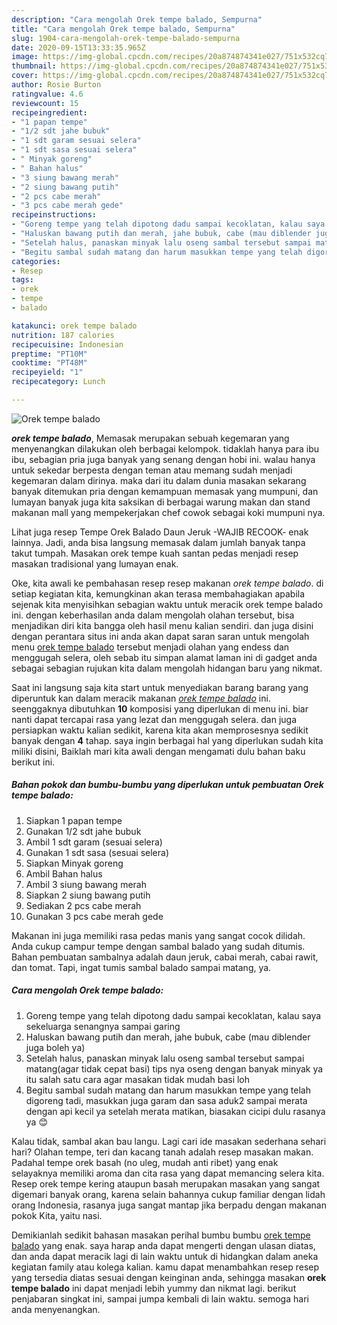 ```yaml
---
description: "Cara mengolah Orek tempe balado, Sempurna"
title: "Cara mengolah Orek tempe balado, Sempurna"
slug: 1904-cara-mengolah-orek-tempe-balado-sempurna
date: 2020-09-15T13:33:35.965Z
image: https://img-global.cpcdn.com/recipes/20a874874341e027/751x532cq70/orek-tempe-balado-foto-resep-utama.jpg
thumbnail: https://img-global.cpcdn.com/recipes/20a874874341e027/751x532cq70/orek-tempe-balado-foto-resep-utama.jpg
cover: https://img-global.cpcdn.com/recipes/20a874874341e027/751x532cq70/orek-tempe-balado-foto-resep-utama.jpg
author: Rosie Burton
ratingvalue: 4.6
reviewcount: 15
recipeingredient:
- "1 papan tempe"
- "1/2 sdt jahe bubuk"
- "1 sdt garam sesuai selera"
- "1 sdt sasa sesuai selera"
- " Minyak goreng"
- " Bahan halus"
- "3 siung bawang merah"
- "2 siung bawang putih"
- "2 pcs cabe merah"
- "3 pcs cabe merah gede"
recipeinstructions:
- "Goreng tempe yang telah dipotong dadu sampai kecoklatan, kalau saya sekeluarga senangnya sampai garing"
- "Haluskan bawang putih dan merah, jahe bubuk, cabe (mau diblender juga boleh ya)"
- "Setelah halus, panaskan minyak lalu oseng sambal tersebut sampai matang(agar tidak cepat basi) tips nya oseng dengan banyak minyak ya itu salah satu cara agar masakan tidak mudah basi loh"
- "Begitu sambal sudah matang dan harum masukkan tempe yang telah digoreng tadi, masukkan juga garam dan sasa aduk2 sampai merata dengan api kecil ya setelah merata matikan, biasakan cicipi dulu rasanya ya 😊"
categories:
- Resep
tags:
- orek
- tempe
- balado

katakunci: orek tempe balado 
nutrition: 187 calories
recipecuisine: Indonesian
preptime: "PT10M"
cooktime: "PT48M"
recipeyield: "1"
recipecategory: Lunch

---
```



![Orek tempe balado](https://img-global.cpcdn.com/recipes/20a874874341e027/751x532cq70/orek-tempe-balado-foto-resep-utama.jpg)

<b><i>orek tempe balado</i></b>, Memasak merupakan sebuah kegemaran yang menyenangkan dilakukan oleh berbagai kelompok. tidaklah hanya para ibu ibu, sebagian pria juga banyak yang senang dengan hobi ini. walau hanya untuk sekedar berpesta dengan teman atau memang sudah menjadi kegemaran dalam dirinya. maka dari itu dalam dunia masakan sekarang banyak ditemukan pria dengan kemampuan memasak yang mumpuni, dan lumayan banyak juga kita saksikan di berbagai warung makan dan stand makanan mall yang mempekerjakan chef cowok sebagai koki mumpuni nya.

Lihat juga resep Tempe Orek Balado Daun Jeruk -WAJIB RECOOK- enak lainnya. Jadi, anda bisa langsung memasak dalam jumlah banyak tanpa takut tumpah. Masakan orek tempe kuah santan pedas menjadi resep masakan tradisional yang lumayan enak.

Oke, kita awali ke pembahasan resep resep makanan <i>orek tempe balado</i>. di setiap kegiatan kita, kemungkinan akan terasa membahagiakan apabila sejenak kita menyisihkan sebagian waktu untuk meracik orek tempe balado ini. dengan keberhasilan anda dalam mengolah olahan tersebut, bisa menjadikan diri kita bangga oleh hasil menu kalian sendiri. dan juga disini dengan perantara situs ini anda akan dapat saran saran untuk mengolah menu <u>orek tempe balado</u> tersebut menjadi olahan yang endess dan menggugah selera, oleh sebab itu simpan alamat laman ini di gadget anda sebagai sebagian rujukan kita dalam mengolah hidangan baru yang nikmat.


Saat ini langsung saja kita start untuk menyediakan barang barang yang diperuntuk kan dalam meracik makanan <u><i>orek tempe balado</i></u> ini. seenggaknya dibutuhkan <b>10</b> komposisi yang diperlukan di menu ini. biar nanti dapat tercapai rasa yang lezat dan menggugah selera. dan juga persiapkan waktu kalian sedikit, karena kita akan memprosesnya sedikit banyak dengan <b>4</b> tahap. saya ingin berbagai hal yang diperlukan sudah kita miliki disini, Baiklah mari kita awali dengan mengamati dulu bahan baku berikut ini.

<!--inarticleads1-->

##### Bahan pokok dan bumbu-bumbu yang diperlukan untuk pembuatan Orek tempe balado:

1. Siapkan 1 papan tempe
1. Gunakan 1/2 sdt jahe bubuk
1. Ambil 1 sdt garam (sesuai selera)
1. Gunakan 1 sdt sasa (sesuai selera)
1. Siapkan  Minyak goreng
1. Ambil  Bahan halus
1. Ambil 3 siung bawang merah
1. Siapkan 2 siung bawang putih
1. Sediakan 2 pcs cabe merah
1. Gunakan 3 pcs cabe merah gede


Makanan ini juga memiliki rasa pedas manis yang sangat cocok dilidah. Anda cukup campur tempe dengan sambal balado yang sudah ditumis. Bahan pembuatan sambalnya adalah daun jeruk, cabai merah, cabai rawit, dan tomat. Tapi, ingat tumis sambal balado sampai matang, ya. 

<!--inarticleads2-->

##### Cara mengolah Orek tempe balado:

1. Goreng tempe yang telah dipotong dadu sampai kecoklatan, kalau saya sekeluarga senangnya sampai garing
1. Haluskan bawang putih dan merah, jahe bubuk, cabe (mau diblender juga boleh ya)
1. Setelah halus, panaskan minyak lalu oseng sambal tersebut sampai matang(agar tidak cepat basi) tips nya oseng dengan banyak minyak ya itu salah satu cara agar masakan tidak mudah basi loh
1. Begitu sambal sudah matang dan harum masukkan tempe yang telah digoreng tadi, masukkan juga garam dan sasa aduk2 sampai merata dengan api kecil ya setelah merata matikan, biasakan cicipi dulu rasanya ya 😊


Kalau tidak, sambal akan bau langu. Lagi cari ide masakan sederhana sehari hari? Olahan tempe, teri dan kacang tanah adalah resep masakan makan. Padahal tempe orek basah (no uleg, mudah anti ribet) yang enak selayaknya memiliki aroma dan cita rasa yang dapat memancing selera kita. Resep orek tempe kering ataupun basah merupakan masakan yang sangat digemari banyak orang, karena selain bahannya cukup familiar dengan lidah orang Indonesia, rasanya juga sangat mantap jika berpadu dengan makanan pokok Kita, yaitu nasi. 

Demikianlah sedikit bahasan masakan perihal bumbu bumbu <u>orek tempe balado</u> yang enak. saya harap anda dapat mengerti dengan ulasan diatas, dan anda dapat meracik lagi di lain waktu untuk di hidangkan dalam aneka kegiatan family atau kolega kalian. kamu dapat menambahkan resep resep yang tersedia diatas sesuai dengan keinginan anda, sehingga masakan <b>orek tempe balado</b> ini dapat menjadi lebih yummy dan nikmat lagi. berikut penjabaran singkat ini, sampai jumpa kembali di lain waktu. semoga hari anda menyenangkan.
